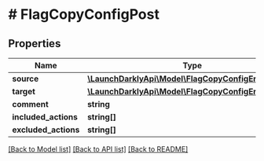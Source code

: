 # # FlagCopyConfigPost

## Properties

Name | Type | Description | Notes
------------ | ------------- | ------------- | -------------
**source** | [**\LaunchDarklyApi\Model\FlagCopyConfigEnvironment**](FlagCopyConfigEnvironment.md) |  |
**target** | [**\LaunchDarklyApi\Model\FlagCopyConfigEnvironment**](FlagCopyConfigEnvironment.md) |  |
**comment** | **string** |  | [optional]
**included_actions** | **string[]** |  | [optional]
**excluded_actions** | **string[]** |  | [optional]

[[Back to Model list]](../../README.md#models) [[Back to API list]](../../README.md#endpoints) [[Back to README]](../../README.md)
